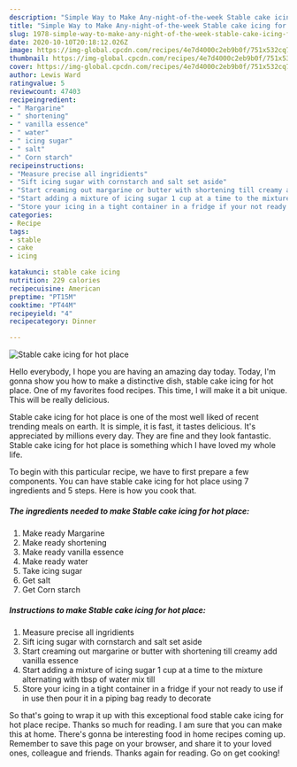 ```yaml
---
description: "Simple Way to Make Any-night-of-the-week Stable cake icing for hot place"
title: "Simple Way to Make Any-night-of-the-week Stable cake icing for hot place"
slug: 1978-simple-way-to-make-any-night-of-the-week-stable-cake-icing-for-hot-place
date: 2020-10-10T20:18:12.026Z
image: https://img-global.cpcdn.com/recipes/4e7d4000c2eb9b0f/751x532cq70/stable-cake-icing-for-hot-place-recipe-main-photo.jpg
thumbnail: https://img-global.cpcdn.com/recipes/4e7d4000c2eb9b0f/751x532cq70/stable-cake-icing-for-hot-place-recipe-main-photo.jpg
cover: https://img-global.cpcdn.com/recipes/4e7d4000c2eb9b0f/751x532cq70/stable-cake-icing-for-hot-place-recipe-main-photo.jpg
author: Lewis Ward
ratingvalue: 5
reviewcount: 47403
recipeingredient:
- " Margarine"
- " shortening"
- " vanilla essence"
- " water"
- " icing sugar"
- " salt"
- " Corn starch"
recipeinstructions:
- "Measure precise all ingridients"
- "Sift icing sugar with cornstarch and salt set aside"
- "Start creaming out margarine or butter with shortening till creamy add vanilla essence"
- "Start adding a mixture of icing sugar 1 cup at a time to the mixture alternating with tbsp of water mix till"
- "Store your icing in a tight container in a fridge if your not ready to use if in use then pour it in a piping bag ready to decorate"
categories:
- Recipe
tags:
- stable
- cake
- icing

katakunci: stable cake icing 
nutrition: 229 calories
recipecuisine: American
preptime: "PT15M"
cooktime: "PT44M"
recipeyield: "4"
recipecategory: Dinner

---
```



![Stable cake icing for hot place](https://img-global.cpcdn.com/recipes/4e7d4000c2eb9b0f/751x532cq70/stable-cake-icing-for-hot-place-recipe-main-photo.jpg)

Hello everybody, I hope you are having an amazing day today. Today, I'm gonna show you how to make a distinctive dish, stable cake icing for hot place. One of my favorites food recipes. This time, I will make it a bit unique. This will be really delicious.



Stable cake icing for hot place is one of the most well liked of recent trending meals on earth. It is simple, it is fast, it tastes delicious. It's appreciated by millions every day. They are fine and they look fantastic. Stable cake icing for hot place is something which I have loved my whole life.


To begin with this particular recipe, we have to first prepare a few components. You can have stable cake icing for hot place using 7 ingredients and 5 steps. Here is how you cook that.

<!--inarticleads1-->

##### The ingredients needed to make Stable cake icing for hot place:

1. Make ready  Margarine
1. Make ready  shortening
1. Make ready  vanilla essence
1. Make ready  water
1. Take  icing sugar
1. Get  salt
1. Get  Corn starch




<!--inarticleads2-->

##### Instructions to make Stable cake icing for hot place:

1. Measure precise all ingridients
1. Sift icing sugar with cornstarch and salt set aside
1. Start creaming out margarine or butter with shortening till creamy add vanilla essence
1. Start adding a mixture of icing sugar 1 cup at a time to the mixture alternating with tbsp of water mix till
1. Store your icing in a tight container in a fridge if your not ready to use if in use then pour it in a piping bag ready to decorate




So that's going to wrap it up with this exceptional food stable cake icing for hot place recipe. Thanks so much for reading. I am sure that you can make this at home. There's gonna be interesting food in home recipes coming up. Remember to save this page on your browser, and share it to your loved ones, colleague and friends. Thanks again for reading. Go on get cooking!
